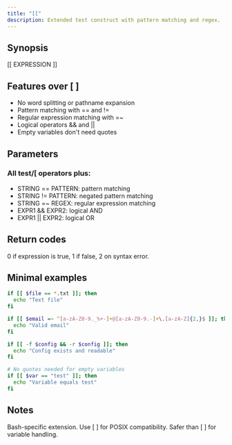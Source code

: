 ```yaml
---
title: "[[" 
description: Extended test construct with pattern matching and regex.
---
```


## Synopsis
[[ EXPRESSION ]]

## Features over [ ]
- No word splitting or pathname expansion
- Pattern matching with == and !=
- Regular expression matching with =~
- Logical operators && and ||
- Empty variables don't need quotes

## Parameters
### All test/[ operators plus:
- STRING == PATTERN: pattern matching
- STRING != PATTERN: negated pattern matching  
- STRING =~ REGEX: regular expression matching
- EXPR1 && EXPR2: logical AND
- EXPR1 || EXPR2: logical OR

## Return codes
0 if expression is true, 1 if false, 2 on syntax error.

## Minimal examples
```bash
if [[ $file == *.txt ]]; then
  echo "Text file"
fi

if [[ $email =~ ^[a-zA-Z0-9._%+-]+@[a-zA-Z0-9.-]+\.[a-zA-Z]{2,}$ ]]; then
  echo "Valid email"
fi

if [[ -f $config && -r $config ]]; then
  echo "Config exists and readable"
fi

# No quotes needed for empty variables
if [[ $var == "test" ]]; then
  echo "Variable equals test"
fi
```

## Notes
Bash-specific extension. Use [ ] for POSIX compatibility. Safer than [ ] for variable handling.
